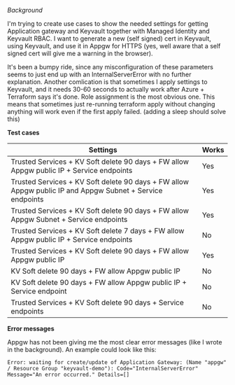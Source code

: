 *Background*

I'm trying to create use cases to show the needed settings for getting Application gateway and Keyvault together with Managed Identity and Keyvault RBAC. I want to generate a new (self signed) cert in Keyvault, using Keyvault, and use it in Appgw for HTTPS (yes, well aware that a self signed cert will give me a warning in the browser).

It's been a bumpy ride, since any misconfiguration of these parameters seems to just end up with an InternalServerError with no further explanation. Another comlication is that sometimes I apply settings to Keyvault, and it needs 30-60 seconds to actually work after Azure + Terraform says it's done. Role assignment is the most obvious one. This means that sometimes just re-running terraform apply without changing anything will work even if the first apply failed. (adding a sleep should solve this)

**Test cases**

| Settings      | Works |
| ----------- | ----------- |
| Trusted Services + KV Soft delete 90 days + FW allow Appgw public IP + Service endpoints      | Yes       |
| Trusted Services + KV Soft delete 90 days + FW allow Appgw public IP and Appgw Subnet + Service endpoints      | Yes       |
| Trusted Services + KV Soft delete 90 days + FW allow Appgw Subnet + Service endpoints      | Yes       |
| Trusted Services + KV Soft delete 7 days + FW allow Appgw public IP + Service endpoints   | No        |
| Trusted Services + KV Soft delete 90 days + FW allow Appgw public IP | Yes |
| KV Soft delete 90 days + FW allow Appgw public IP | No |
| KV Soft delete 90 days + FW allow Appgw public IP + Service endpoint | No |
| Trusted Services + KV Soft delete 90 days + Service endpoints | No |


**Error messages**

Appgw has not been giving me the most clear error messages (like I wrote in the background). An example could look like this:

```
Error: waiting for create/update of Application Gateway: (Name "appgw" / Resource Group "keyvault-demo"): Code="InternalServerError" Message="An error occurred." Details=[]
```
